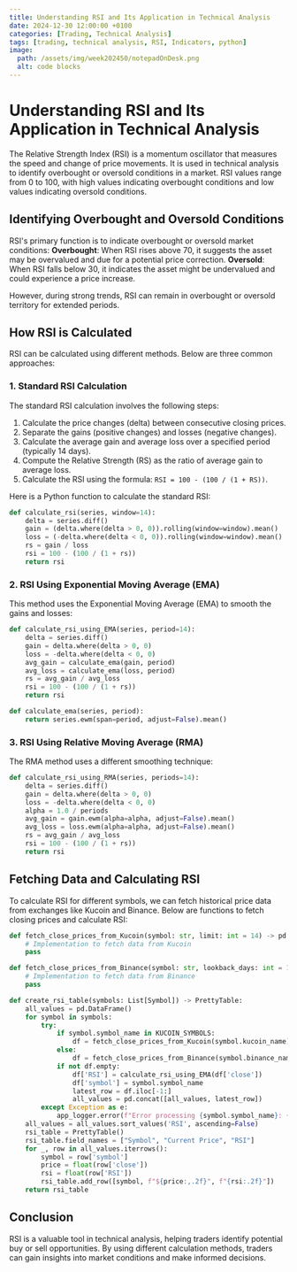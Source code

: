 ```yaml
---
title: Understanding RSI and Its Application in Technical Analysis
date: 2024-12-30 12:00:00 +0100
categories: [Trading, Technical Analysis]
tags: [trading, technical analysis, RSI, Indicators, python]
image:
  path: /assets/img/week202450/notepadOnDesk.png
  alt: code blocks
---
```


# Understanding RSI and Its Application in Technical Analysis

The Relative Strength Index (RSI) is a momentum oscillator that measures the speed and change of price movements. It is used in technical analysis to identify overbought or oversold conditions in a market. RSI values range from 0 to 100, with high values indicating overbought conditions and low values indicating oversold conditions.

## Identifying Overbought and Oversold Conditions

RSI's primary function is to indicate overbought or oversold market conditions:
**Overbought**: When RSI rises above 70, it suggests the asset may be overvalued and due for a potential price correction.
**Oversold**: When RSI falls below 30, it indicates the asset might be undervalued and could experience a price increase.

However, during strong trends, RSI can remain in overbought or oversold territory for extended periods.

## How RSI is Calculated

RSI can be calculated using different methods. Below are three common approaches:

### 1. Standard RSI Calculation

The standard RSI calculation involves the following steps:
1. Calculate the price changes (delta) between consecutive closing prices.
2. Separate the gains (positive changes) and losses (negative changes).
3. Calculate the average gain and average loss over a specified period (typically 14 days).
4. Compute the Relative Strength (RS) as the ratio of average gain to average loss.
5. Calculate the RSI using the formula: `RSI = 100 - (100 / (1 + RS))`.

Here is a Python function to calculate the standard RSI:

```python
def calculate_rsi(series, window=14):
    delta = series.diff()
    gain = (delta.where(delta > 0, 0)).rolling(window=window).mean()
    loss = (-delta.where(delta < 0, 0)).rolling(window=window).mean()
    rs = gain / loss
    rsi = 100 - (100 / (1 + rs))
    return rsi
```

### 2. RSI Using Exponential Moving Average (EMA)

This method uses the Exponential Moving Average (EMA) to smooth the gains and losses:

```python
def calculate_rsi_using_EMA(series, period=14):
    delta = series.diff()
    gain = delta.where(delta > 0, 0)
    loss = -delta.where(delta < 0, 0)
    avg_gain = calculate_ema(gain, period)
    avg_loss = calculate_ema(loss, period)
    rs = avg_gain / avg_loss
    rsi = 100 - (100 / (1 + rs))
    return rsi

def calculate_ema(series, period):
    return series.ewm(span=period, adjust=False).mean()
```

### 3. RSI Using Relative Moving Average (RMA)

The RMA method uses a different smoothing technique:

```python
def calculate_rsi_using_RMA(series, periods=14):
    delta = series.diff()
    gain = delta.where(delta > 0, 0)
    loss = -delta.where(delta < 0, 0)
    alpha = 1.0 / periods
    avg_gain = gain.ewm(alpha=alpha, adjust=False).mean()
    avg_loss = loss.ewm(alpha=alpha, adjust=False).mean()
    rs = avg_gain / avg_loss
    rsi = 100 - (100 / (1 + rs))
    return rsi
```

## Fetching Data and Calculating RSI

To calculate RSI for different symbols, we can fetch historical price data from exchanges like Kucoin and Binance. Below are functions to fetch closing prices and calculate RSI:

```python
def fetch_close_prices_from_Kucoin(symbol: str, limit: int = 14) -> pd.DataFrame:
    # Implementation to fetch data from Kucoin
    pass

def fetch_close_prices_from_Binance(symbol: str, lookback_days: int = 14) -> pd.DataFrame:
    # Implementation to fetch data from Binance
    pass

def create_rsi_table(symbols: List[Symbol]) -> PrettyTable:
    all_values = pd.DataFrame()
    for symbol in symbols:
        try:
            if symbol.symbol_name in KUCOIN_SYMBOLS:
                df = fetch_close_prices_from_Kucoin(symbol.kucoin_name)
            else:
                df = fetch_close_prices_from_Binance(symbol.binance_name)
            if not df.empty:
                df['RSI'] = calculate_rsi_using_EMA(df['close'])
                df['symbol'] = symbol.symbol_name
                latest_row = df.iloc[-1:]
                all_values = pd.concat([all_values, latest_row])
        except Exception as e:
            app_logger.error(f"Error processing {symbol.symbol_name}: {str(e)}")
    all_values = all_values.sort_values('RSI', ascending=False)
    rsi_table = PrettyTable()
    rsi_table.field_names = ["Symbol", "Current Price", "RSI"]
    for _, row in all_values.iterrows():
        symbol = row['symbol']
        price = float(row['close'])
        rsi = float(row['RSI'])
        rsi_table.add_row([symbol, f"${price:,.2f}", f"{rsi:.2f}"])
    return rsi_table
```

## Conclusion

RSI is a valuable tool in technical analysis, helping traders identify potential buy or sell opportunities. By using different calculation methods, traders can gain insights into market conditions and make informed decisions.

```